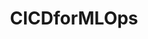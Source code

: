 ---
title: CICDforMLOps
emoji: 🌍
colorFrom: yellow
colorTo: indigo
sdk: gradio
sdk_version: 5.35.0
app_file: app.py
pinned: false
short_description: MLOps testing
---